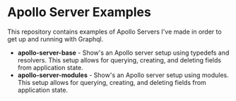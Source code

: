 # Apollo Server Examples

This repository contains examples of Apollo Servers I've made in order to get up and running with Graphql.

* **apollo-server-base** - Show's an Apollo server setup using typedefs and resolvers. This setup allows for querying, creating, and deleting fields from application state.
* **apollo-server-modules** - Show's an Apollo server setup using modules. This setup allows for querying, creating, and deleting fields from application state.

